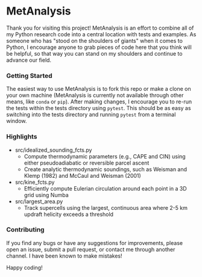 # MetAnalysis
Thank you for visiting this project! MetAnalysis is an effort to combine all of my Python research code into a central location with tests and examples. As someone who has "stood on the shoulders of giants" when it comes to Python, I encourage anyone to grab pieces of code here that you think will be helpful, so that way you can stand on my shoulders and continue to advance our field.


### Getting Started
The easiest way to use MetAnalysis is to fork this repo or make a clone on your own machine (MetAnalysis is currently not available through other means, like `conda` or `pip`). After making changes, I encourage you to re-run the tests within the tests directory using `pytest`. This should be as easy as switching into the tests directory and running `pytest` from a terminal window.


### Highlights
* src/idealized_sounding_fcts.py
    - Compute thermodynamic parameters (e.g., CAPE and CIN) using either pseudoadiabatic or reversible parcel ascent
    - Create analytic thermodynamic soundings, such as Weisman and Klemp (1982) and McCaul and Weisman (2001)
* src/kine_fcts.py
    - Efficiently compute Eulerian circulation around each point in a 3D grid using Numba
* src/largest_area.py
    - Track supercells using the largest, continuous area where 2-5 km updraft helicity exceeds a threshold

### Contributing
If you find any bugs or have any suggestions for improvements, please open an issue, submit a pull request, or contact me through another channel. I have been known to make mistakes!

Happy coding!
